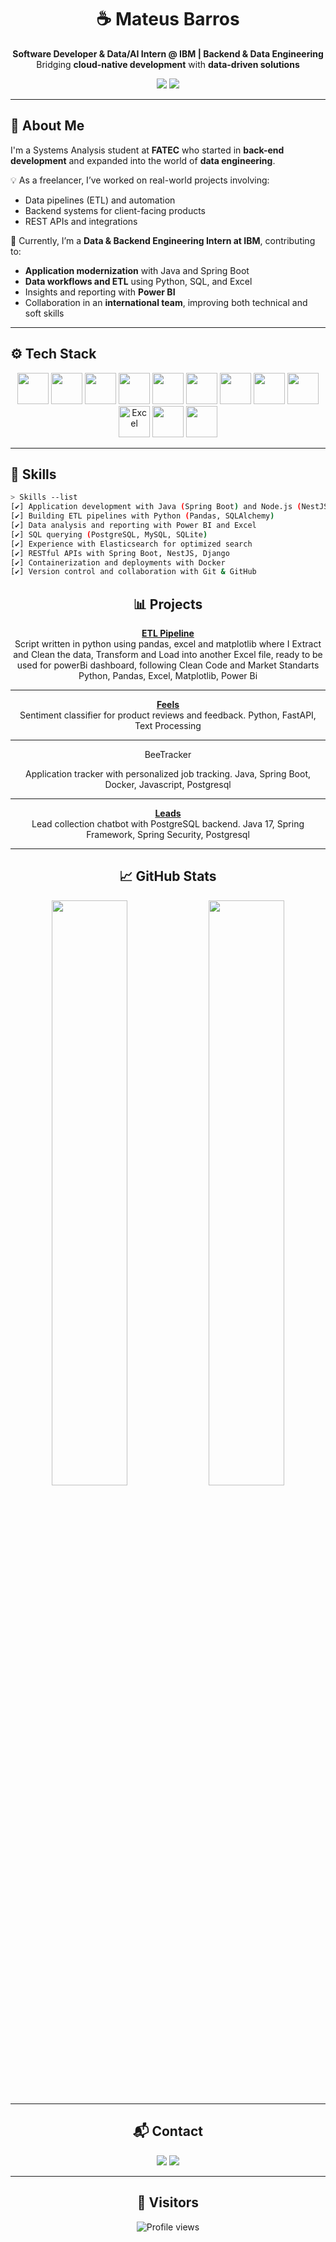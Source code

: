 <h1 align="center">☕️ Mateus Barros</h1>
<p align="center">
  <b>Software Developer & Data/AI Intern @ IBM | Backend & Data Engineering</b><br>
  Bridging <b>cloud-native development</b> with <b>data-driven solutions</b>
</p>

<p align="center">
  <img src="https://img.shields.io/badge/Open%20to%20Collaboration-Cloud%20%26%20Data%20Projects-blue?style=for-the-badge&logo=ibm&logoColor=white">
  <img src="https://img.shields.io/badge/Tech-Java%2C%20Spring%20Boot%2C%20Python%2C%20SQL%2C%20Docker%2C%20Power%20BI-0F62FE?style=for-the-badge">
</p>


---

## 🧠 About Me

I'm a Systems Analysis student at **FATEC** who started in **back-end development** and expanded into the world of **data engineering**.  

💡 As a freelancer, I’ve worked on real-world projects involving:  
- Data pipelines (ETL) and automation  
- Backend systems for client-facing products  
- REST APIs and integrations  

🚀 Currently, I’m a **Data & Backend Engineering Intern at IBM**, contributing to:  
- **Application modernization** with Java and Spring Boot  
- **Data workflows and ETL** using Python, SQL, and Excel  
- Insights and reporting with **Power BI**  
- Collaboration in an **international team**, improving both technical and soft skills  

---

## ⚙️ Tech Stack

<p align="center">
  <img height="50" width="50" src="https://cdn.jsdelivr.net/gh/devicons/devicon/icons/java/java-original.svg"/> 
  <img height="50" width="50" src="https://cdn.jsdelivr.net/gh/devicons/devicon/icons/spring/spring-original.svg"/>
  <img height="50" width="50" src="https://cdn.jsdelivr.net/gh/devicons/devicon/icons/nodejs/nodejs-original.svg"/>
  <img height="50" width="50" src="https://cdn.jsdelivr.net/gh/devicons/devicon/icons/python/python-original.svg"/>
  <img height="50" width="50" src="https://cdn.jsdelivr.net/gh/devicons/devicon/icons/pandas/pandas-original.svg"/>
  <img height="50" width="50" src="https://cdn.jsdelivr.net/gh/devicons/devicon/icons/postgresql/postgresql-original.svg"/>
  <img height="50" width="50" src="https://cdn.jsdelivr.net/gh/devicons/devicon/icons/mysql/mysql-original.svg"/>
  <img height="50" width="50" src="https://cdn.jsdelivr.net/gh/devicons/devicon/icons/mongodb/mongodb-original.svg"/>
  <img height="50" width="50" src="https://cdn.jsdelivr.net/gh/devicons/devicon/icons/elasticsearch/elasticsearch-original.svg" />
  <img height="50" width="50" src="https://img.icons8.com/color/48/microsoft-excel-2019--v1.png" alt="Excel"/>
  <img height="50" width="50" src="https://cdn.jsdelivr.net/gh/devicons/devicon/icons/docker/docker-original.svg"/>
  <img height="50" width="50" src="https://cdn.jsdelivr.net/gh/devicons/devicon/icons/git/git-original.svg"/>
</p>


---

## 📂 Skills

```bash
> Skills --list
[✔] Application development with Java (Spring Boot) and Node.js (NestJS)
[✔] Building ETL pipelines with Python (Pandas, SQLAlchemy)
[✔] Data analysis and reporting with Power BI and Excel
[✔] SQL querying (PostgreSQL, MySQL, SQLite)
[✔] Experience with Elasticsearch for optimized search
[✔] RESTful APIs with Spring Boot, NestJS, Django
[✔] Containerization and deployments with Docker
[✔] Version control and collaboration with Git & GitHub

```

<div align="center"> <h2>📊 Projects</h2>
</div>

<div align="center">


**[ETL Pipeline](https://github.com/MateusDBarros/etl_pipeline)**  
Script written in python using pandas, excel and matplotlib where I Extract and Clean the data, Transform and Load into another Excel file, ready to be used for powerBi dashboard, following Clean Code and Market Standarts
Python, Pandas, Excel, Matplotlib, Power Bi

---

**[Feels](https://github.com/MateusDBarros/Feels)**  
Sentiment classifier for product reviews and feedback.
Python, FastAPI, Text Processing

---

BeeTracker

Application tracker with personalized job tracking.
Java, Spring Boot, Docker, Javascript, Postgresql

--- 

**[Leads](https://github.com/MateusDBarros/FeedBack360)**  
Lead collection chatbot with PostgreSQL backend.
Java 17, Spring Framework, Spring Security, Postgresql

---


</div>

<div align="center"> <h2>📈 GitHub Stats</h2> <img width="49%" src="https://github-readme-stats.vercel.app/api?username=MateusDBarros&show_icons=true&theme=radical&count_private=true"/> <img width="49%" src="https://github-readme-stats.vercel.app/api/top-langs/?username=MateusDBarros&layout=compact&theme=radical"/> </div>

---

<div align="center">
  
<div align="center"> <h2>📬 Contact</h2>
<a href="mailto:mb685212@gmail.com"><img src="https://img.shields.io/badge/-Gmail-D14836?style=for-the-badge&logo=gmail&logoColor=white"/></a> <a href="https://www.linkedin.com/in/mateus-barros13"><img src="https://img.shields.io/badge/-LinkedIn-blue?style=for-the-badge&logo=linkedin&logoColor=white"/></a>

</div>

---

<div align="center">
  <h2>👀 Visitors</h2>
  <p>
    <img src="https://komarev.com/ghpvc/?username=MateusDBarros&color=0E9443" alt="Profile views" />
  </p>
</div>
